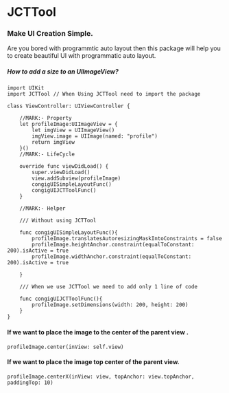 # JCTTool

### Make UI Creation Simple.

Are you bored with programmtic auto layout then this package will help you to create beautiful UI with programmatic auto layout.

##### How to add a size to an UIImageView?

```
import UIKit
import JCTTool // When Using JCTTool need to import the package

class ViewController: UIViewController {
    
    //MARK:- Property
    let profileImage:UIImageView = {
        let imgView = UIImageView()
        imgView.image = UIImage(named: "profile")
        return imgView
    }()
    //MARK:- LifeCycle
    
    override func viewDidLoad() {
        super.viewDidLoad()
        view.addSubview(profileImage)
        congigUISimpleLayoutFunc()
        congigUIJCTToolFunc()
    }

    //MARK:- Helper

    /// Without using JCTTool

    func congigUISimpleLayoutFunc(){
        profileImage.translatesAutoresizingMaskIntoConstraints = false
        profileImage.heightAnchor.constraint(equalToConstant: 200).isActive = true
        profileImage.widthAnchor.constraint(equalToConstant: 200).isActive = true
        
    }

    /// When we use JCTTool we need to add only 1 line of code 
    
    func congigUIJCTToolFunc(){
        profileImage.setDimensions(width: 200, height: 200)
    }
}
```
#### If we want to place the image to the center of the  parent view .

```
profileImage.center(inView: self.view)
```

#### If we want to place the image top center of the parent view.
 ```
 profileImage.centerX(inView: view, topAnchor: view.topAnchor, paddingTop: 10)
 ```